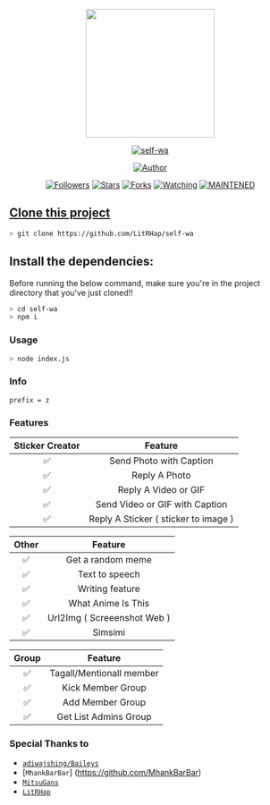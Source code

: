 <p align="center">
<img src="https://raw.githubusercontent.com/LitRHap/self-wa/main/LitRHap/IMG-20210225-WA0563.jpg" width="230" height="230"/>
</p>
<p align="center">
<a href="#"><img title="self-wa" src="https://img.shields.io/badge/Termux Whatsapp Bot-green?colorA=%23ff0000&colorB=%23017e40&style=for-the-badge"></a>
</p>
<p align="center">
<a href="https://github.com/LitRHap"><img title="Author" src="https://img.shields.io/badge/Author-LitRHap-red.svg?style=for-the-badge&logo=github"></a>
</p>
<p align="center">
<a href="https://github.com/LitRHap/followers"><img title="Followers" src="https://img.shields.io/github/followers/LitRHap?color=blue&style=flat-square"></a>
<a href="https://github.com/LitRHap/self-wa/stargazers/"><img title="Stars" src="https://img.shields.io/github/stars/LitRHap/self-wa?color=red&style=flat-square"></a>
<a href="https://github.com/LitRHap/self-wa/network/members"><img title="Forks" src="https://img.shields.io/github/forks/LitRHap/self-wa?color=red&style=flat-square"></a>
<a href="https://github.com/LitRHap/self-wa/watchers"><img title="Watching" src="https://img.shields.io/github/watchers/LitRHap/self-wa?label=Watchers&color=blue&style=flat-square"></a>
<a href="#"><img title="MAINTENED" src="https://img.shields.io/badge/MAINTENED-YES-blue.svg"</a>
</p>

## Clone this project

```bash
> git clone https://github.com/LitRHap/self-wa
```

## Install the dependencies:
Before running the below command, make sure you're in the project directory that
you've just cloned!!

```bash
> cd self-wa
> npm i
```

### Usage
```bash
> node index.js
```

### Info
```
prefix = z
```

### Features

| Sticker Creator |                Feature           |
| :-----------: | :--------------------------------: |
|       ✅       | Send Photo with Caption          |
|       ✅       | Reply A Photo                    |
|       ✅       | Reply A Video or GIF             |
|       ✅       | Send Video or GIF with Caption   |
|       ✅       | Reply A Sticker ( sticker to image ) |

| Other  |                     Feature                     |
| :------------: | :---------------------------------------------: |
|       ✅        |   Get a random meme             |
|       ✅        |   Text to speech                |
|       ✅        |   Writing feature 				|
|       ✅        |   What Anime Is This 			|
|       ✅        |   Url2Img ( Screeenshot Web )   |
|       ✅        |   Simsimi		                |

| Group  |                     Feature               |
| :-----------: | :--------------------------------: |
|       ✅        |   Tagall/Mentionall member       |
|       ✅        |   Kick Member Group	             |
|       ✅        |   Add Member Group	             |
|       ✅        |   Get List Admins Group          |

### Special Thanks to
* [`adiwajshing/Baileys`](https://github.com/adiwajshing/Baileys)
* [`MhankBarBar`] (https://github.com/MhankBarBar)
* [`MitsuGans`](https://github.com/MitsuGans)
* [`LitRHap`](https://instagram.com/litrhap.goat)
